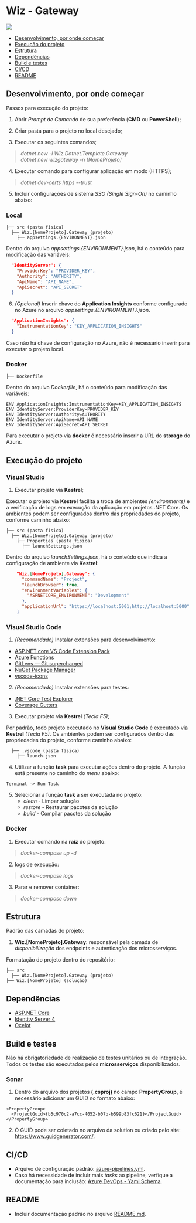 # Wiz - Gateway

![](https://github.com/wizsolucoes/gateway-wiz-template/workflows/.NET%20Core/badge.svg)

- [Desenvolvimento, por onde começar](#desenvolvimento-por-onde-começar)
- [Execução do projeto](#execução-do-projeto)
- [Estrutura](#estrutura)
- [Dependências](#dependências)
- [Build e testes](#build-e-testes)
- [CI/CD](#ci/cd)
- [README](#readme)

## Desenvolvimento, por onde começar

Passos para execução do projeto:

1. Abrir *Prompt de Comando* de sua preferência (**CMD** ou **PowerShell**);

2. Criar pasta para o projeto no local desejado;

3. Executar os seguintes comandos;
  > *dotnet new -i Wiz.Dotnet.Template.Gateway*    
    *dotnet new wizgateway -n [NomeProjeto]*

4. Executar comando para configurar aplicação em modo (HTTPS);
  > *dotnet dev-certs https --trust*

5. Incluir configurações de sistema *SSO (Single Sign-On)* no caminho abaixo:

### **Local**

```
├── src (pasta física)
  ├── Wiz.[NomeProjeto].Gateway (projeto)
    ├── appsettings.{ENVIRONMENT}.json
```

Dentro do arquivo *appsettings.{ENVIRONMENT}.json*, há o conteúdo para modificação das variáveis:

```json
  "IdentityServer": {
    "ProviderKey": "PROVIDER_KEY",
    "Authority": "AUTHORITY",
    "ApiName": "API_NAME",
    "ApiSecret": "API_SECRET"
  }
```

6. *(Opcional)* Inserir chave do **Application Insights** conforme configurado no Azure no arquivo *appsettings.{ENVIRONMENT}.json*.

```json
  "ApplicationInsights": {
    "InstrumentationKey": "KEY_APPLICATION_INSIGHTS"
  }
```

Caso não há chave de configuração no Azure, não é necessário inserir para executar o projeto local.

### **Docker**

```
├── Dockerfile
```

Dentro do arquivo *Dockerfile*, há o conteúdo para modificação das variáveis:

```docker
ENV ApplicationInsights:InstrumentationKey=KEY_APPLICATION_INSIGHTS
ENV IdentityServer:ProviderKey=PROVIDER_KEY
ENV IdentityServer:Authority=AUTHORITY
ENV IdentityServer:ApiName=API_NAME
ENV IdentityServer:ApiSecret=API_SECRET
```

Para executar o projeto via **docker** é necessário inserir a URL do **storage** do Azure.

## Execução do projeto

### **Visual Studio**

1. Executar projeto via **Kestrel**;

Executar o projeto via **Kestrel** facilita a troca de ambientes *(environments)* e a verificação de logs em execução da aplicação em projetos .NET Core. Os ambientes podem ser configurados dentro das propriedades do projeto, conforme caminho abaixo:

```
├── src (pasta física)
  ├── Wiz.[NomeProjeto].Gateway (projeto)
    ├── Properties (pasta física)
      ├── launchSettings.json
```

Dentro do arquivo *launchSettings.json*, há o conteúdo que indica a configuração de ambiente via **Kestrel**:

```json
    "Wiz.[NomeProjeto].Gateway": {
      "commandName": "Project",
      "launchBrowser": true,
      "environmentVariables": {
        "ASPNETCORE_ENVIRONMENT": "Development"
      },
      "applicationUrl": "https://localhost:5001;http://localhost:5000"
    }
```

### **Visual Studio Code**

1. *(Recomendado)* Instalar extensões para desenvolvimento:
  + [ASP.NET core VS Code Extension Pack](https://marketplace.visualstudio.com/items?itemName=temilaj.asp-net-core-vs-code-extension-pack)
  + [Azure Functions](https://marketplace.visualstudio.com/items?itemName=ms-azuretools.vscode-azurefunctions)
  + [GitLens — Git supercharged](https://marketplace.visualstudio.com/items?itemName=eamodio.gitlens)
  + [NuGet Package Manager](https://marketplace.visualstudio.com/items?itemName=jmrog.vscode-nuget-package-manager)
  + [vscode-icons](https://marketplace.visualstudio.com/items?itemName=vscode-icons-team.vscode-icons)

2. *(Recomendado)* Instalar extensões para testes:
  + [.NET Core Test Explorer](https://marketplace.visualstudio.com/items?itemName=formulahendry.dotnet-test-explorer)
  + [Coverage Gutters](https://marketplace.visualstudio.com/items?itemName=ryanluker.vscode-coverage-gutters)

3. Executar projeto via **Kestrel** *(Tecla F5)*;

Por padrão, todo projeto executado no **Visual Studio Code** é executado via **Kestrel** *(Tecla F5)*. Os ambientes podem ser configurados dentro das propriedades do projeto, conforme caminho abaixo:

```
  ├── .vscode (pasta física)
    ├── launch.json
```

4. Utilizar a função **task** para executar ações dentro do projeto. A função está presente no caminho do *menu* abaixo:

```
Terminal -> Run Task
```

5. Selecionar a função **task** a ser executada no projeto:
   + *clean* - Limpar solução 
   + *restore* - Restaurar pacotes da solução
   + *build* - Compilar pacotes da solução

### **Docker**

1. Executar comando na **raiz** do projeto:

> *docker-compose up -d*

2. logs de execução:

> *docker-compose logs*

3. Parar e remover container:

> *docker-compose down*

## Estrutura

Padrão das camadas do projeto:

1. **Wiz.[NomeProjeto].Gateway**: responsável pela camada de *disponibilização* dos endpoints e autenticação dos microsserviços.

Formatação do projeto dentro do repositório:

```
├── src 
  ├── Wiz.[NomeProjeto].Gateway (projeto)
├── Wiz.[NomeProjeto] (solução)
```

## Dependências

* [ASP.NET Core](https://docs.microsoft.com/en-us/aspnet/core)
* [Identity Server 4](https://identityserver4.readthedocs.io/en/latest/)
* [Ocelot](https://ocelot.readthedocs.io/en/latest/introduction/gettingstarted.html)

## Build e testes

Não há obrigatoriedade de realização de testes unitários ou de integração. Todos os testes são executados pelos **microsserviços** disponibilizados.

### **Sonar**

1. Dentro do arquivo dos projetos **(.csproj)** no campo **PropertyGroup**, é necessário adicionar um GUID no formato abaixo:

```
<PropertyGroup>
  <ProjectGuid>{b5c970c2-a7cc-4052-b07b-b599b83fc621}</ProjectGuid>
</PropertyGroup>
```

2. O GUID pode ser coletado no arquivo da solution ou criado pelo site: https://www.guidgenerator.com/.

## CI/CD

* Arquivo de configuração padrão: [azure-pipelines.yml](azure-pipelines.yml).
* Caso há necessidade de incluir mais *tasks* ao pipeline, verfique a documentação para inclusão: [Azure DevOps - Yaml Schema](https://docs.microsoft.com/en-us/azure/devops/pipelines/yaml-schema).

## README

* Incluir documentação padrão no arquivo [README.md](README.md).